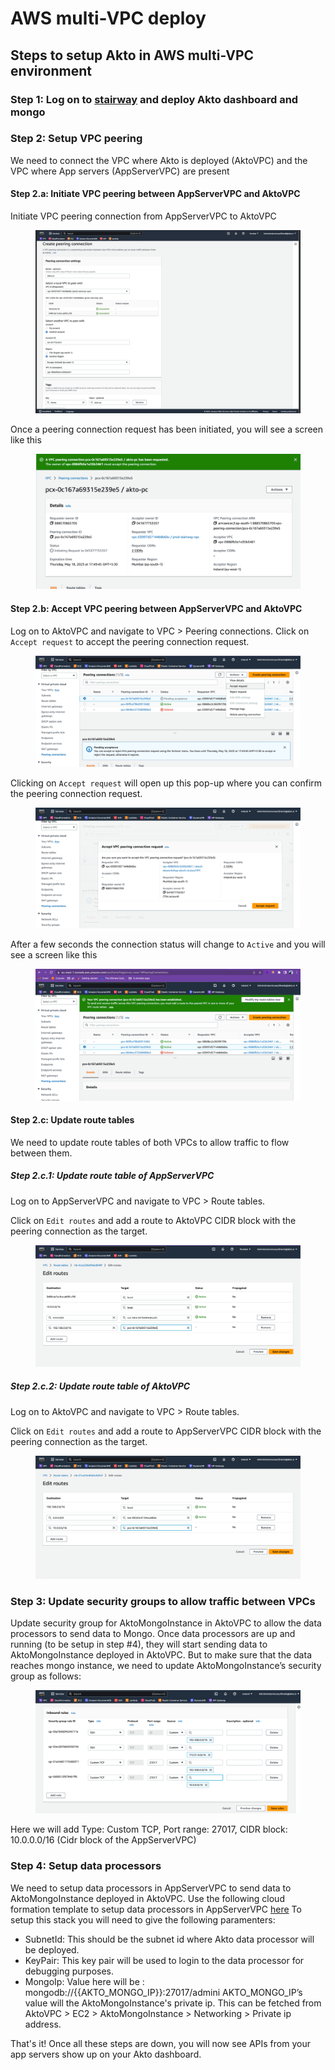 # AWS multi-VPC deploy

## Steps to setup Akto in AWS multi-VPC environment

### Step 1: Log on to [stairway](https://stairway.akto.io) and deploy Akto dashboard and mongo

### Step 2: Setup VPC peering
We need to connect the VPC where Akto is deployed (AktoVPC) and the VPC where App servers (AppServerVPC) are present

#### Step 2.a: Initiate VPC peering between AppServerVPC and AktoVPC
Initiate VPC peering connection from AppServerVPC to AktoVPC
<figure><img src="../.gitbook/assets/multi_cloud_setup/Create peering connection.png" alt=""><figcaption></figcaption></figure>

Once a peering connection request has been initiated, you will see a screen like this
<figure><img src="../.gitbook/assets/multi_cloud_setup/VPC Peering connection successful.png" alt=""><figcaption></figcaption></figure>

#### Step 2.b: Accept VPC peering between AppServerVPC and AktoVPC
Log on to AktoVPC and navigate to VPC > Peering connections.
Click on `Accept request` to accept the peering connection request.

<figure><img src="../.gitbook/assets/multi_cloud_setup/VPC Peering connection accept 1.png" alt=""><figcaption></figcaption></figure>

Clicking on `Accept request` will open up this pop-up where you can confirm the peering connection request.
<figure><img src="../.gitbook/assets/multi_cloud_setup/VPC Peering connection accept 2.png" alt=""><figcaption></figcaption></figure>

After a few seconds the connection status will change to `Active` and you will see a screen like this
<figure><img src="../.gitbook/assets/multi_cloud_setup/VPC peering connections final page.png" alt=""><figcaption></figcaption></figure>

#### Step 2.c: Update route tables
We need to update route tables of both VPCs to allow traffic to flow between them.

##### Step 2.c.1: Update route table of AppServerVPC
Log on to AppServerVPC and navigate to VPC > Route tables.

Click on `Edit routes` and add a route to AktoVPC CIDR block with the peering connection as the target.
<figure><img src="../.gitbook/assets/multi_cloud_setup/Update RT 2.png" alt=""><figcaption></figcaption></figure>

##### Step 2.c.2: Update route table of AktoVPC
Log on to AktoVPC and navigate to VPC > Route tables.

Click on `Edit routes` and add a route to AppServerVPC CIDR block with the peering connection as the target.
<figure><img src="../.gitbook/assets/multi_cloud_setup/Update RT 1.png" alt=""><figcaption></figcaption></figure>

### Step 3: Update security groups to allow traffic between VPCs
Update security group for AktoMongoInstance in AktoVPC to allow the data processors to send data to Mongo.
Once data processors are up and running  (to be setup in step #4), they will start sending data to AktoMongoInstance deployed in AktoVPC. But to make sure that the data reaches mongo instance, we need to update AktoMongoInstance’s security group as follows:

<figure><img src="../.gitbook/assets/multi_cloud_setup/Update SG.png" alt=""><figcaption></figcaption></figure>
Here we will add Type: Custom TCP, Port range: 27017, CIDR block: 10.0.0.0/16 (Cidr block of the AppServerVPC)

### Step 4: Setup data processors
We need to setup data processors in AppServerVPC to send data to AktoMongoInstance deployed in AktoVPC.
Use the following cloud formation template to setup data processors in AppServerVPC [here](https://akto-setup.s3.amazonaws.com/templates/data_processing_stack.json)
To setup this stack you will need to give the following paramenters:
* SubnetId: This should be the subnet id where Akto data processor will be deployed.
* KeyPair: This key pair will be used to login to the data processor for debugging purposes.
* MongoIp: Value here will be :  mongodb://{{AKTO_MONGO_IP}}:27017/admini 
AKTO_MONGO_IP’s value will the AktoMongoInstance's private ip. This can be fetched from AktoVPC > EC2 > AktoMongoInstance > Networking > Private ip address.

That's it! Once all these steps are down, you will now see APIs from your app servers show up on your Akto dashboard.
